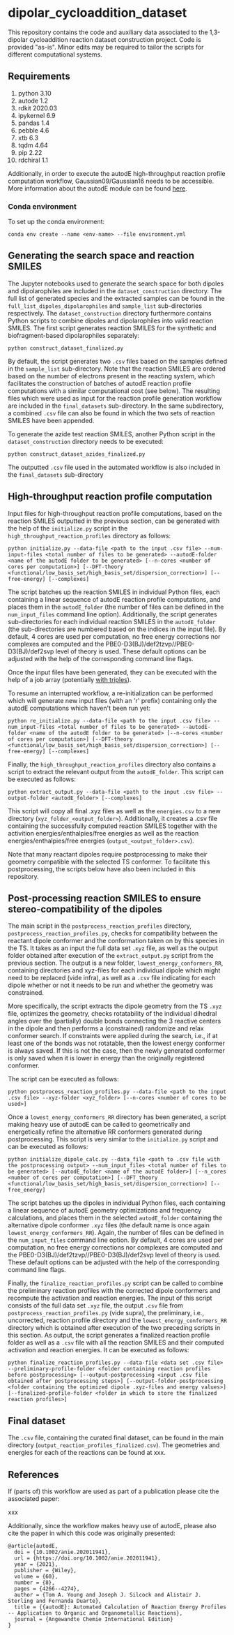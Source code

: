 # dipolar_cycloaddition_dataset
This repository contains the code and auxiliary data associated to the 1,3-dipolar cycloaddition reaction dataset construction project. Code is provided "as-is". Minor edits may be required to tailor the scripts for different computational systems.

## Requirements

1. python 3.10
2. autode 1.2
3. rdkit 2020.03
4. ipykernel 6.9
5. pandas 1.4
6. pebble 4.6
7. xtb 6.3
8. tqdm 4.64
9. pip 2.22
10. rdchiral 1.1

Additionally, in order to execute the autodE high-throughput reaction profile computation workflow, Gaussian09/Gaussian16 needs to be accessible. More information about the autodE module can be found [here](https://github.com/duartegroup/autodE).

### Conda environment
To set up the conda environment:
```
conda env create --name <env-name> --file environment.yml
```

## Generating the search space and reaction SMILES

The Jupyter notebooks used to generate the search space for both dipoles and dipolarophiles are included in the `dataset_construction` directory. The full list of generated species and the extracted samples can be found in the `full_list_dipoles_dipolarophiles` and `sample_list` sub-directories respectively. The `dataset_construction` directory furthermore contains Python scripts to combine dipoles and dipolarophiles into valid reaction SMILES. The first script generates reaction SMILES for the synthetic and biofragment-based dipolarophiles separately:
```
python construct_dataset_finalized.py
```

By default, the script generates two `.csv` files based on the samples defined in the `sample_list` sub-directory. Note that the reaction SMILES are ordered based on the number of electrons present in the reacting system, which facilitates the construction of batches of autodE reaction profile computations with a similar computational cost (see below). The resulting files which were used as input for the reaction profile generation workflow are included in the `final_datasets` sub-directory. In the same subdirectory, a combined `.csv` file can also be found in which the two sets of reaction SMILES have been appended.

To generate the azide test reaction SMILES, another Python script in the `dataset_construction` directory needs to be executed:
```
python construct_dataset_azides_finalized.py
```

The outputted `.csv` file used in the automated workflow is also included in the `final_datasets` sub-directory 

## High-throughput reaction profile computation

Input files for high-throughput reaction profile computations, based on the reaction SMILES outputted in the previous section, can be generated with the help of the `initialize.py` script in the `high_throughput_reaction_profiles` directory as follows:
```
python initialize.py --data-file <path to the input .csv file> --num-input-files <total number of files to be generated> --autodE-folder <name of the autodE folder to be generated> [--n-cores <number of cores per computation>] [--DFT-theory <functional/low_basis_set/high_basis_set/dispersion_correction>] [--free-energy] [--complexes]
```
The script batches up the reaction SMILES in individual Python files, each containing a linear sequence of autodE reaction profile computations, and places them in the `autodE_folder` (the number of files can be defined in the `num_input_files` command line option). Additionally, the script generates sub-directories for each individual reaction SMILES in the `autodE_folder` (the sub-directories are numbered based on the indices in the input file). By default, 4 cores are used per computation, no free energy corrections nor complexes are computed and the PBE0-D3(BJ)/def2tzvp//PBE0-D3(BJ)/def2svp level of theory is used. These default options can be adjusted with the help of the corresponding command line flags.

Once the input files have been generated, they can be executed with the help of a job array (potentially [with triples](https://supercloud.mit.edu/job-arrays-llsub-triples-3-steps)).

To resume an interrupted workflow, a re-initialization can be performed which will generate new input files (with an 'r' prefix) containing only the autodE  computations which haven't been run yet:
```
python re_initialize.py --data-file <path to the input .csv file> --num_input-files <total number of files to be generated> --autodE-folder <name of the autodE folder to be generated> [--n-cores <number of cores per computation>] [--DFT-theory <functional/low_basis_set/high_basis_set/dispersion_correction>] [--free-energy] [--complexes]
```

Finally, the `high_throughput_reaction_profiles` directory also contains a script to extract the relevant output from the `autodE_folder`. This script can be executed as follows:
```
python extract_output.py --data-file <path to the input .csv file> --output-folder <autodE_folder> [--complexes]
```

This script will copy all final .xyz files as well as the `energies.csv` to a new directory (`xyz_folder_<output_folder>`). Additionally, it creates a .csv file containing the successfully computed reaction SMILES together with the activition energies/enthalpies/free energies as well as the reaction energies/enthalpies/free energies (`output_<output_folder>.csv`). 

Note that many reactant dipoles require postprocessing to make their geometry compatible with the selected TS conformer. To facilitate this postprocessing, the scripts below have also been included in this repository.

## Post-processing reaction SMILES to ensure stereo-compatibility of the dipoles

The main script in the `postprocess_reaction_profiles` directory, `postprocess_reaction_profiles.py`, checks for compatibility between the reactant dipole conformer and the conformation taken on by this species in the TS. It takes as an input the full data set `.xyz` file, as well as the output folder obtained after execution of the `extract_output.py` script from the previous section. The output is a new folder, `lowest_energy_conformers_RR`, containing directories and xyz-files for each individual dipole which might need to be replaced (vide infra), as well as a `.csv` file indicating for each dipole whether or not it needs to be run and whether the geometry was constrained. 

More specifically, the script extracts the dipole geometry from the TS `.xyz` file, optimizes the geometry, checks rotatability of the individual dihedral angles over the (partially) double bonds connecting the 3 reactive centers in the dipole and then performs a (constrained) randomize and relax conformer search. If constraints were applied during the search, i.e., if at least one of the bonds was not rotatable, then the lowest energy conformer is always saved. If this is not the case, then the newly generated conformer is only saved when it is lower in energy than the originally registered conformer.   

The script can be executed as follows:
```
python postprocess_reaction_profiles.py --data-file <path to the input .csv file> --xyz-folder <xyz_folder> [--n-cores <number of cores to be used>]
```

Once a `lowest_energy_conformers_RR` directory has been generated, a script making heavy use of autodE can be called to geometrically and energetically refine the alternative RR conformers generated during postprocessing. This script is very similar to the `initialize.py` script and can be executed as follows:
```
python initialize_dipole_calc.py --data_file <path to .csv file with the postprocessing output> --num_input_files <total number of files to be generated> [--autodE_folder <name of the autodE folder>] [--n_cores <number of cores per computation>] [--DFT_theory <functional/low_basis_set/high_basis_set/dispersion_correction>] [--free_energy]
```

The script batches up the dipoles in individual Python files, each containing a linear sequence of autodE geometry optimizations and frequency calculations, and places them in the selected `autodE_folder` containing the alternative dipole conformer `.xyz` files (the default name is once again `lowest_energy_conformers_RR`).  Again, the number of files can be defined in the `num_input_files` command line option. By default, 4 cores are used per computation, no free energy corrections nor complexes are computed and the PBE0-D3(BJ)/def2tzvp//PBE0-D3(BJ)/def2svp level of theory is used. These default options can be adjusted with the help of the corresponding command line flags.

Finally, the `finalize_reaction_profiles.py` script can be called to combine the preliminary reaction profiles with the corrected dipole conformers and recompute the activation and reaction energies. The input of this script consists of the full data set `.xyz` file, the output `.csv` file from `postprocess_reaction_profiles.py` (vide supra), the preliminary, i.e., uncorrected, reaction profile directory and the `lowest_energy_conformers_RR` directory which is obtained after execution of the two preceding scripts in this section. As output, the script generates a finalized reaction profile folder as well as a `.csv` file with all the reaction SMILES and their computed activation and reaction energies. It can be executed as follows:
```
python finalize_reaction_profiles.py --data-file <data set .csv file> --preliminary-profile-folder <folder containing reaction profiles before postprocessing> [--output-postprocessing <input .csv file obtained after postprocessing steps>] [--output-folder-postprocessing <folder containing the optimized dipole .xyz-files and energy values>] [--finalized-profile-folder <folder in which to store the finalized reaction profiles>]
```

## Final dataset

The `.csv` file, containing the curated final dataset, can be found in the main directory (`output_reaction_profiles_finalized.csv`). The geometries and energies for each of the reactions can be found at xxx.
## References

If (parts of) this workflow are used as part of a publication please cite the associated paper:

xxx

Additionally, since the workflow makes heavy use of autodE, please also cite the paper in which this code was originally presented:
```
@article{autodE,
  doi = {10.1002/anie.202011941},
  url = {https://doi.org/10.1002/anie.202011941},
  year = {2021},
  publisher = {Wiley},
  volume = {60},
  number = {8},
  pages = {4266--4274},
  author = {Tom A. Young and Joseph J. Silcock and Alistair J. Sterling and Fernanda Duarte},
  title = {{autodE}: Automated Calculation of Reaction Energy Profiles -- Application to Organic and Organometallic Reactions},
  journal = {Angewandte Chemie International Edition}
}
```
